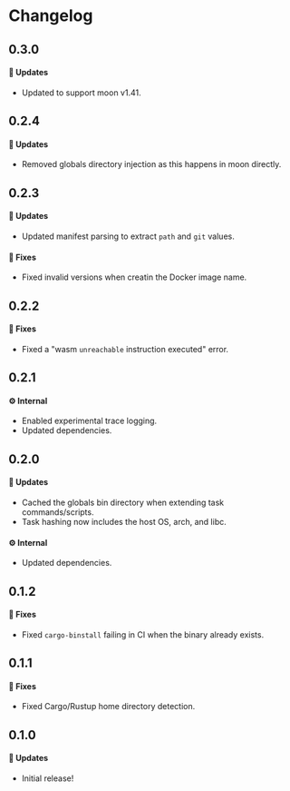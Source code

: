 # Changelog

## 0.3.0

#### 🚀 Updates

- Updated to support moon v1.41.

## 0.2.4

#### 🚀 Updates

- Removed globals directory injection as this happens in moon directly.

## 0.2.3

#### 🚀 Updates

- Updated manifest parsing to extract `path` and `git` values.

#### 🐞 Fixes

- Fixed invalid versions when creatin the Docker image name.

## 0.2.2

#### 🐞 Fixes

- Fixed a "wasm `unreachable` instruction executed" error.

## 0.2.1

#### ⚙️ Internal

- Enabled experimental trace logging.
- Updated dependencies.

## 0.2.0

#### 🚀 Updates

- Cached the globals bin directory when extending task commands/scripts.
- Task hashing now includes the host OS, arch, and libc.

#### ⚙️ Internal

- Updated dependencies.

## 0.1.2

#### 🐞 Fixes

- Fixed `cargo-binstall` failing in CI when the binary already exists.

## 0.1.1

#### 🐞 Fixes

- Fixed Cargo/Rustup home directory detection.

## 0.1.0

#### 🚀 Updates

- Initial release!
